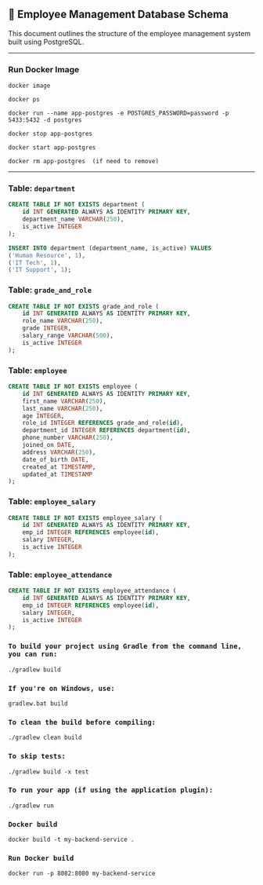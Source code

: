 ## 📘 Employee Management Database Schema

This document outlines the structure of the employee management system built using PostgreSQL.
***
### Run Docker Image
```jsunicoderegexp
docker image

```
```jsunicoderegexp
docker ps
```
```jsunicoderegexp
docker run --name app-postgres -e POSTGRES_PASSWORD=password -p 5433:5432 -d postgres
```
```jsunicoderegexp
docker stop app-postgres
```
```jsunicoderegexp
docker start app-postgres
```
```jsunicoderegexp
docker rm app-postgres  (if need to remove)
```
***



### Table: `department`

```sql
CREATE TABLE IF NOT EXISTS department (
    id INT GENERATED ALWAYS AS IDENTITY PRIMARY KEY,
    department_name VARCHAR(250),
    is_active INTEGER
);

INSERT INTO department (department_name, is_active) VALUES
('Human Resource', 1),
('IT Tech', 1),
('IT Support', 1);
```
### Table: `grade_and_role`

```sql
CREATE TABLE IF NOT EXISTS grade_and_role (
    id INT GENERATED ALWAYS AS IDENTITY PRIMARY KEY,
    role_name VARCHAR(250),
    grade INTEGER,
    salary_range VARCHAR(500),
    is_active INTEGER
);
```
### Table: `employee`

```sql
CREATE TABLE IF NOT EXISTS employee (
    id INT GENERATED ALWAYS AS IDENTITY PRIMARY KEY,
    first_name VARCHAR(250),
    last_name VARCHAR(250),
    age INTEGER,
    role_id INTEGER REFERENCES grade_and_role(id),
    department_id INTEGER REFERENCES department(id),
    phone_number VARCHAR(250),
    joined_on DATE,
    address VARCHAR(250),
    date_of_birth DATE,
    created_at TIMESTAMP,
    updated_at TIMESTAMP
);

```
### Table: `employee_salary`

```sql
CREATE TABLE IF NOT EXISTS employee_salary (
    id INT GENERATED ALWAYS AS IDENTITY PRIMARY KEY,
    emp_id INTEGER REFERENCES employee(id), 
    salary INTEGER,
    is_active INTEGER
);
```
### Table: `employee_attendance`

```sql
CREATE TABLE IF NOT EXISTS employee_attendance (
    id INT GENERATED ALWAYS AS IDENTITY PRIMARY KEY,
    emp_id INTEGER REFERENCES employee(id), 
    salary INTEGER,
    is_active INTEGER
);

```

### `To build your project using Gradle from the command line, you can run:`
```jsunicoderegexp
./gradlew build
```
### `If you're on Windows, use:`
```jsunicoderegexp
gradlew.bat build
```
### `To clean the build before compiling:`
```jsunicoderegexp
./gradlew clean build
```
### `To skip tests:`
```jsunicoderegexp
./gradlew build -x test
```
### `To run your app (if using the application plugin):`
```jsunicoderegexp
./gradlew run
```

### `Docker build`
```jsunicoderegexp
docker build -t my-backend-service .
```
### `Run Docker build`
```jsunicoderegexp
docker run -p 8082:8080 my-backend-service
```
